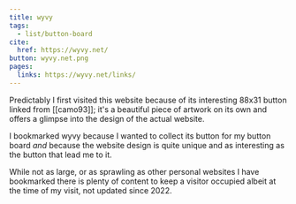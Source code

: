 ```yaml
---
title: wyvy
tags:
  - list/button-board
cite:
  href: https://wyvy.net/
button: wyvy.net.png
pages:
  links: https://wyvy.net/links/
---
```


Predictably I first visited this website because of its interesting 88x31 button linked from [[camo93]]; it's a beautiful piece of artwork on its own and offers a glimpse into the design of the actual website.

I bookmarked wyvy because I wanted to collect its button for my button board _and_ because the website design is quite unique and as interesting as the button that lead me to it.

While not as large, or as sprawling as other personal websites I have bookmarked there is plenty of content to keep a visitor occupied albeit at the time of my visit, not updated since 2022.
